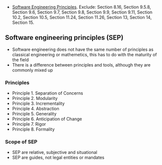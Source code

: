 -   [Software Engineering Principles](http://users.encs.concordia.ca/~kamthan/courses/comp-354/se_principles.pdf). Exclude: Section 8.16, Section 9.5.8, Section 9.6, Section 9.7, Section 9.8, Section 9.9, Section 9.11, Section 10.2, Section 10.5, Section 11.24, Section 11.26, Section 13, Section 14, Section 15.
## Software engineering principles (SEP)
- Software engineering does not have the same number of principles as classical engineering or mathemetics, this has to do with the maturity of the field 
- There is a difference between principles and tools, although they are commonly mixed up 
### Principles
-  Principle 1. Separation of Concerns
- Principle 2. Modularity
- Principle 3. Incrementality
- Principle 4. Abstraction
- Principle 5. Generality
- Principle 6. Anticipation of Change
- Principle 7. Rigor
- Principle 8. Formality
### Scope of SEP
- SEP are relative, subjective and situational 
- SEP are guides, not legal entities or mandates